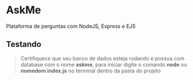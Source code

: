 # AskMe
Plataforma de perguntas com NodeJS, Express e EJS

## Testando
>   Certifiquece que seu banco de dados esteja rodando e possua com database com o nome **askme**,
>   para iniciar digite o comando **node** ou **nomedom** **index.js** no terminal dentro da pasta do projeto